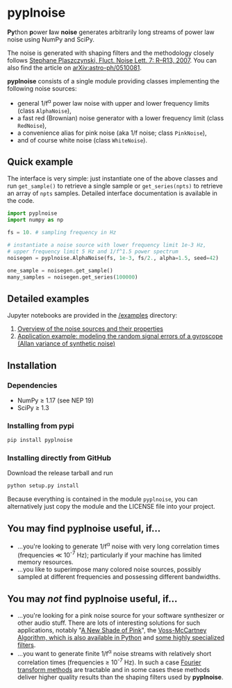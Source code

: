 # pyplnoise
**Py**thon **p**ower **l**aw **noise** generates arbitrarily long streams of power law noise
using NumPy and SciPy.

The noise is generated with shaping filters and the methodology closely follows
[Stephane Plaszczynski, Fluct. Noise Lett. 7: R&ndash;R13, 2007](https://doi.org/10.1142/S0219477507003635).
You can also find the article on [arXiv:astro-ph/0510081](https://arxiv.org/abs/astro-ph/0510081).

**pyplnoise** consists of a single module providing classes implementing the following
noise sources:
* general 1/f<sup>&alpha;</sup> power law noise with upper and lower frequency
  limits (class `AlphaNoise`),
* a fast red (Brownian) noise generator with a lower frequency limit (class `RedNoise`),
* a convenience alias for pink noise (aka 1/f noise; class `PinkNoise`),
* and of course white noise (class `WhiteNoise`).

## Quick example
The interface is very simple: just instantiate one of the above classes and run
`get_sample()` to retrieve a single sample or `get_series(npts)` to
retrieve an array of `npts` samples. Detailed interface documentation is available in the code.

```python
import pyplnoise
import numpy as np

fs = 10. # sampling frequency in Hz

# instantiate a noise source with lower frequency limit 1e-3 Hz,
# upper frequency limit 5 Hz and 1/f^1.5 power spectrum
noisegen = pyplnoise.AlphaNoise(fs, 1e-3, fs/2., alpha=1.5, seed=42)

one_sample = noisegen.get_sample()
many_samples = noisegen.get_series(100000)
```

## Detailed examples
Jupyter notebooks are provided in the [/examples](/examples) directory:
1. [Overview of the noise sources and their properties](/examples/overview_of_noise_sources.ipynb)
2. [Application example: modeling the random signal errors of a gyroscope (Allan variance
   of synthetic noise)](/examples/application_example_allan_variance.ipynb)

## Installation
### Dependencies
* NumPy &ge; 1.17 (see NEP 19)
* SciPy &ge; 1.3

### Installing from pypi
```python
pip install pyplnoise
```

### Installing directly from GitHub
Download the release tarball and run
```python
python setup.py install
```

Because everything is contained in the module `pyplnoise`, you can alternatively just copy
the module and the LICENSE file into your project.

## You may find pyplnoise useful, if...
* ...you're looking to generate 1/f<sup>&alpha;</sup> noise with very long correlation
  times (frequencies &ll; 10<sup>-7</sup> Hz); particularly if your machine has limited
  memory resources.
* ...you like to superimpose many colored noise sources, possibly sampled at different
  frequencies and possessing different bandwidths.

## You may *not* find pyplnoise useful, if...
* ...you're looking for a pink noise source for your software synthesizer or other audio stuff.
  There are lots of interesting solutions for such applications, notably
  "[A New Shade of Pink](https://github.com/Stenzel/newshadeofpink)",
  the [Voss-McCartney Algorithm, which is also available in Python](https://www.dsprelated.com/showarticle/908.php)
  and [some highly specialized filters](http://www.firstpr.com.au/dsp/pink-noise/).
* ...you want to generate finite 1/f<sup>&alpha;</sup> noise streams with relatively short
  correlation times (frequencies &ge; 10<sup>-7</sup> Hz). In such a case [Fourier transform
  methods](https://github.com/felixpatzelt/colorednoise) are tractable and in some cases these
  methods deliver higher quality results than the shaping filters used by **pyplnoise**.

